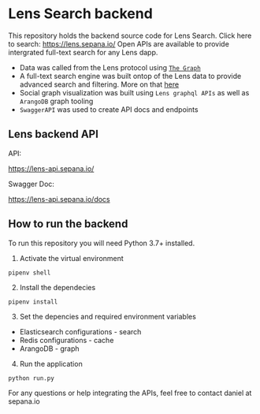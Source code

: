 # Lens Search backend

This repository holds the backend source code for Lens Search. Click here to search: https://lens.sepana.io/
Open APIs are available to provide intergrated full-text search for any Lens dapp.

- Data was called from the Lens protocol using [`The Graph`](https://thegraph.com/hosted-service/subgraph/anudit/lens-protocol?query=Get%20Posts)
- A full-text search engine was built ontop of the Lens data to provide advanced search and filtering. More on that [here](https://github.com/sepana-io/lens-search-frontend)
- Social graph visualization was built using `Lens graphql APIs` as well as `ArangoDB` graph tooling
- `SwaggerAPI` was used to create API docs and endpoints


## Lens backend API

API:

https://lens-api.sepana.io/

Swagger Doc:

https://lens-api.sepana.io/docs


## How to run the backend

To run this repository you will need Python 3.7+ installed. 

1. Activate the virtual environment
```
pipenv shell
```

2. Install the dependecies
```
pipenv install
```

3. Set the depencies and required environment variables

* Elasticsearch configurations - search
* Redis configurations - cache
* ArangoDB - graph


4. Run the application 

```
python run.py
```

For any questions or help integrating the APIs, feel free to contact daniel at sepana.io

